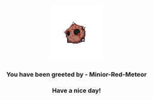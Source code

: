 <p align="center">
            <img src="https://raw.githubusercontent.com/PokeAPI/sprites/master/sprites/pokemon/774.png" width="150" height="150">
          </p>
          <h3 align="center">You have been greeted by - <b>Minior-Red-Meteor</b></h3>
          <h3 align="center">Have a nice day!</h3>
        